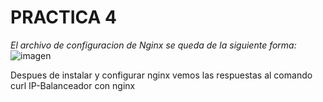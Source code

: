 

# **PRACTICA 4**


*El archivo de configuracion de Nginx se queda de la siguiente forma:*
![imagen](Fotoconfiguracion)


Despues de instalar y configurar nginx vemos las respuestas al comando curl IP-Balanceador con nginx 


